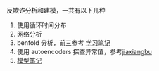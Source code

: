 
<!-- README.md is generated from README.Rmd. Please edit that file -->

反欺诈分析和建模，一共有以下几种

1.  使用循环时间分布
2.  网络分析
3.  benfold 分析，前三参考 [学习笔记](datacamp.md)
4.  使用 autoencoders
    探查异常值，参考[jiaxiangbu](https://jiaxiangbu.github.io/learn_nn/keras_r/fraud_detection_wautoencoders.html)
5.  [模型笔记](https://jiaxiangbu.github.io/fraud-detection-in-python/learning_notes.html)
